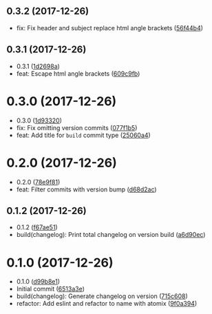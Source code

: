 <a name="0.3.2"></a>
## 0.3.2 (2017-12-26)

* fix: Fix header and subject replace html angle brackets ([56f44b4](https://github.com/atomixinteractions/conventional-changelog/commit/56f44b4))



<a name="0.3.1"></a>
## 0.3.1 (2017-12-26)

* 0.3.1 ([1d2698a](https://github.com/atomixinteractions/conventional-changelog/commit/1d2698a))
* feat: Escape html angle brackets ([609c9fb](https://github.com/atomixinteractions/conventional-changelog/commit/609c9fb))



<a name="0.3.0"></a>
# 0.3.0 (2017-12-26)

* 0.3.0 ([1d93320](https://github.com/atomixinteractions/conventional-changelog/commit/1d93320))
* fix: Fix omitting version commits ([077f1b5](https://github.com/atomixinteractions/conventional-changelog/commit/077f1b5))
* feat: Add title for `build` commit type ([25060a4](https://github.com/atomixinteractions/conventional-changelog/commit/25060a4))



<a name="0.2.0"></a>
# 0.2.0 (2017-12-26)

* 0.2.0 ([78e9f81](https://github.com/atomixinteractions/conventional-changelog/commit/78e9f81))
* feat: Filter commits with version bump ([d68d2ac](https://github.com/atomixinteractions/conventional-changelog/commit/d68d2ac))



<a name="0.1.2"></a>
## 0.1.2 (2017-12-26)

* 0.1.2 ([f67ae51](https://github.com/atomixinteractions/conventional-changelog/commit/f67ae51))
* build(changelog): Print total changelog on version build ([a6d90ec](https://github.com/atomixinteractions/conventional-changelog/commit/a6d90ec))



<a name="0.1.0"></a>
# 0.1.0 (2017-12-26)

* 0.1.0 ([d99b8e1](https://github.com/atomixinteractions/conventional-changelog/commit/d99b8e1))
* Initial commit ([6513a3e](https://github.com/atomixinteractions/conventional-changelog/commit/6513a3e))
* build(changelog): Generate changelog on version ([715c608](https://github.com/atomixinteractions/conventional-changelog/commit/715c608))
* refactor: Add eslint and refactor to name with atomix ([9f0a394](https://github.com/atomixinteractions/conventional-changelog/commit/9f0a394))



